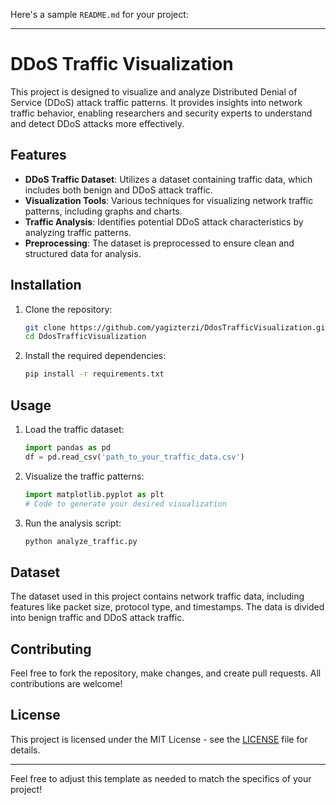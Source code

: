 Here's a sample `README.md` for your project:

---

# DDoS Traffic Visualization

This project is designed to visualize and analyze Distributed Denial of Service (DDoS) attack traffic patterns. It provides insights into network traffic behavior, enabling researchers and security experts to understand and detect DDoS attacks more effectively.

## Features

- **DDoS Traffic Dataset**: Utilizes a dataset containing traffic data, which includes both benign and DDoS attack traffic.
- **Visualization Tools**: Various techniques for visualizing network traffic patterns, including graphs and charts.
- **Traffic Analysis**: Identifies potential DDoS attack characteristics by analyzing traffic patterns.
- **Preprocessing**: The dataset is preprocessed to ensure clean and structured data for analysis.

## Installation

1. Clone the repository:
   ```bash
   git clone https://github.com/yagizterzi/DdosTrafficVisualization.git
   cd DdosTrafficVisualization
   ```

2. Install the required dependencies:
   ```bash
   pip install -r requirements.txt
   ```

## Usage

1. Load the traffic dataset:
   ```python
   import pandas as pd
   df = pd.read_csv('path_to_your_traffic_data.csv')
   ```

2. Visualize the traffic patterns:
   ```python
   import matplotlib.pyplot as plt
   # Code to generate your desired visualization
   ```

3. Run the analysis script:
   ```bash
   python analyze_traffic.py
   ```

## Dataset

The dataset used in this project contains network traffic data, including features like packet size, protocol type, and timestamps. The data is divided into benign traffic and DDoS attack traffic.

## Contributing

Feel free to fork the repository, make changes, and create pull requests. All contributions are welcome!

## License

This project is licensed under the MIT License - see the [LICENSE](LICENSE) file for details.

---

Feel free to adjust this template as needed to match the specifics of your project!
